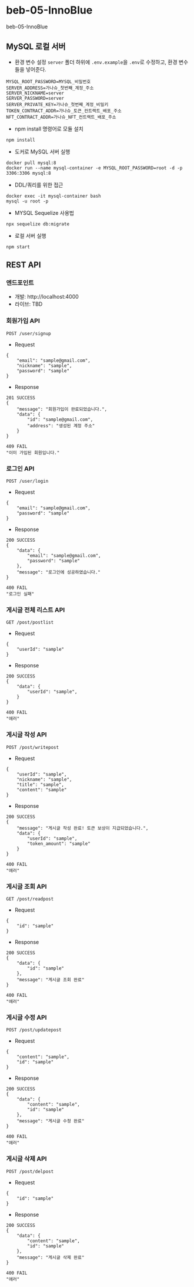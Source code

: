 # beb-05-InnoBlue
beb-05-InnoBlue


## MySQL 로컬 서버

- 환경 변수 설정
`server` 폴더 하위에 `.env.example`을 `.env`로 수정하고, 환경 변수들을 넣어준다.
```
MYSQL_ROOT_PASSWORD=MYSQL_비밀번호
SERVER_ADDRESS=가나슈_첫번째_계정_주소
SERVER_NICKNAME=server
SERVER_PASSWORD=server
SERVER_PRIVATE_KEY=가나슈_첫번째_계정_비밀키
TOKEN_CONTRACT_ADDR=가나슈_토큰_컨트랙트_배포_주소
NFT_CONTRACT_ADDR=가나슈_NFT_컨트랙트_배포_주소
```

- npm install 명령어로 모듈 설치

```
npm install
```

- 도커로 MySQL 서버 실행

```
docker pull mysql:8
docker run --name mysql-container -e MYSQL_ROOT_PASSWORD=root -d -p 3306:3306 mysql:8
```

- DDL/쿼리를 위한 접근
```
docker exec -it mysql-container bash
mysql -u root -p
```

- MYSQL Sequelize 사용법
```
npx sequelize db:migrate
```

- 로컬 서버 실행

```
npm start
```

## REST API

### 엔드포인트
- 개발: http://localhost:4000
- 라이브: TBD

### 회원가입 API

```
POST /user/signup
```

- Request
```
{
    "email": "sample@gmail.com",
    "nickname": "sample",
    "password": "sample"
}
```


- Response
```
201 SUCCESS
{
    "message": "회원가입이 완료되었습니다.",
    "data": {
        "id": "sample@gmail.com",
        "address": "생성된 계정 주소"
    }
}

409 FAIL
"이미 가입된 회원입니다."
```

### 로그인 API

```
POST /user/login
```

- Request
```
{
    "email": "sample@gmail.com",
    "password": "sample"
}
```

- Response
```
200 SUCCESS
{
    "data": {
        "email": "sample@gmail.com",
        "password": "sample"
    },
    "message": "로그인에 성공하였습니다."
}

400 FAIL
"로그인 실패"
```

### 게시글 전체 리스트 API
```
GET /post/postlist
```

- Request
```
{
    "userId": "sample"
}
```

- Response
```
200 SUCCESS
{
    "data": {
        "userId": "sample",
    }
}

400 FAIL
"에러"
```

### 게시글 작성 API
```
POST /post/writepost
```

- Request
```
{
    "userId": "sample",
    "nickname": "sample",
    "title": "sample",
    "content": "sample"
}
```

- Response
```
200 SUCCESS
{
    "message": "게시글 작성 완료! 토큰 보상이 지급되었습니다.",
    "data": {
        "userId": "sample",
        "token_amount": "sample"
    }
}

400 FAIL
"에러"
```

### 게시글 조회 API
```
GET /post/readpost
```

- Request
```
{
    "id": "sample"
}
```

- Response
```
200 SUCCESS
{
    "data": {
        "id": "sample"
    },
    "message": "게시글 조회 완료"
}

400 FAIL
"에러"
```

### 게시글 수정 API
```
POST /post/updatepost
```

- Request
```
{
    "content": "sample",
    "id": "sample"
}
```

- Response
```
200 SUCCESS
{
    "data": {
        "content": "sample",
        "id": "sample"
    },
    "message": "게시글 수정 완료"
}

400 FAIL
"에러"
```

### 게시글 삭제 API
```
POST /post/delpost
```

- Request
```
{
    "id": "sample"
}
```

- Response
```
200 SUCCESS
{
    "data": {
        "content": "sample",
        "id": "sample"
    },
    "message": "게시글 삭제 완료"
}

400 FAIL
"에러"
```
